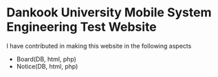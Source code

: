Dankook University Mobile System Engineering Test Website
===
I have contributed in making this website in the following aspects

* Board(DB, html, php)
* Notice(DB, html, php)
